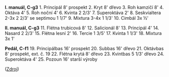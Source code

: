 **I. manuál, C-g3**
1\. Principál 8' prospekt
2. Kryt 8' dřevo
3. Roh kamzičí 8'
4. Oktáva 4'
5. Roh noční 4'
6. Kvinta 2 2/3'
7. Superoktáva 2'
8. Seskvialtera 2-3x 2 2/3' se septimou 1 1/7'
9. Mixtura 3-4x 1 1/3'
10. Cimbál 3x ½'

**II. manuál, C-g3**
11. Flétna trubicová 8'
12. Salicionál 8'
13. Principál 4'
14. Nasard 2 2/3'
15. Flétna lesní 2'
16. Tercie 1 3/5'
17. Kvinta 1 1/3'
18. Mixtura 3x 1'

**Pedál, C-f1**
19. Principálbas 16' prospekt
20. Subbas 16' dřevo
21. Oktávbas 8' prospekt, ext. č. 19
22. Flétna krytá 8' dřevo
23. Kvintbas 5 1/3' dřevo
24. Superoktáva 4'
25. Pozoun 16' starší výroby

([Zdroj](http://www.svatykopecek.cz/FixPage.asp?ID=112))
